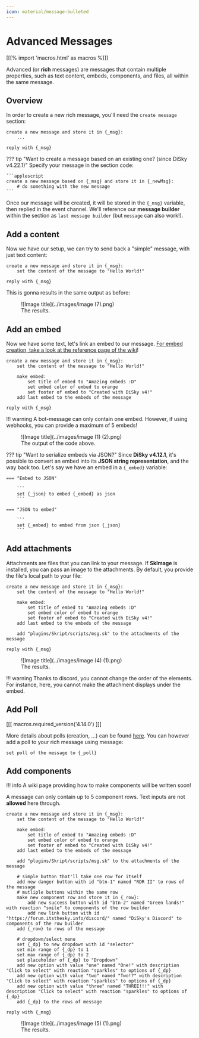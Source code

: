 ```yaml
---
icon: material/message-bulleted
---
```


# Advanced Messages

[[[% import 'macros.html' as macros %]]]

Advanced (or **rich** messages) are messages that contain multiple properties, such as text content, embeds, components, and files, all within the same message.

## Overview

In order to create a new rich message, you'll need the `create message` section:

```applescript
create a new message and store it in {_msg}:
    ...

reply with {_msg}
```

??? tip "Want to create a message based on an existing one? (since DiSky v4.22.1)"
    Specify your message in the section code:

    ```applescript
    create a new message based on {_msg} and store it in {_newMsg}:
        # do something with the new message
    ```

Once our message will be created, it will be stored in the `{_msg}` variable, then replied in the event channel. We'll reference our **message builder** within the section as `last message builder` (but `message` can also work!).

## Add a content

Now we have our setup, we can try to send back a "simple" message, with just text content:

```applescript
create a new message and store it in {_msg}:
    set the content of the message to "Hello World!"

reply with {_msg}
```

This is gonna results in the same output as before:

<figure markdown>
  ![Image title](../images/image (7).png)
  <figcaption>The results.</figcaption>
</figure>

## Add an embed

Now we have some text, let's link an embed to our message. [For embed creation, take a look at the reference page of the wiki](simple-messages.md#simple-embed-message)!

```applescript
create a new message and store it in {_msg}:
    set the content of the message to "Hello World!"
    
    make embed:
        set title of embed to "Amazing embeds :D"
        set embed color of embed to orange
        set footer of embed to "Created with DiSky v4!"
    add last embed to the embeds of the message

reply with {_msg}
```

!!! warning
    A bot-message can only contain one embed. However, if using webhooks, you can provide a maximum of 5 embeds!

<figure markdown>
  ![Image title](../images/image (1) (2).png)
  <figcaption>The output of the code above.</figcaption>
</figure>

??? tip "Want to serialize embeds via JSON?"
    Since **DiSky v4.12.1**, it's possible to convert an embed into its **JSON string representation**, and the way back too. Let's say we have an embed in a `{_embed}` variable:

    === "Embed to JSON"
        
        ```
        set {_json} to embed {_embed} as json
        ```

    === "JSON to embed"
        
        ```
        set {_embed} to embed from json {_json}
        ```

## Add attachments

Attachments are files that you can link to your message. If **SkImage** is installed, you can pass an image to the attachments. By default, you provide the file's local path to your file:

```applescript
create a new message and store it in {_msg}:
    set the content of the message to "Hello World!"
    
    make embed:
        set title of embed to "Amazing embeds :D"
        set embed color of embed to orange
        set footer of embed to "Created with DiSky v4!"
    add last embed to the embeds of the message
    
    add "plugins/Skript/scripts/msg.sk" to the attachments of the message

reply with {_msg}
```

<figure markdown>
  ![Image title](../images/image (4) (1).png)
  <figcaption>The results.</figcaption>
</figure>

!!! warning
    Thanks to discord, you cannot change the order of the elements. For instance, here, you cannot make the attachment displays under the embed.

## Add Poll

[[[ macros.required_version('4.14.0') ]]]

More details about polls (creation, ...) can be found [here](polls.md "Polls"). You can however add a poll to your rich message using message:

```applescript
set poll of the message to {_poll}
```

## Add components

!!! info
    A wiki page providing how to make components will be written soon!


A message can only contain up to 5 component rows. Text inputs are not **allowed** here through.

```applescript
create a new message and store it in {_msg}:
    set the content of the message to "Hello World!"
    
    make embed:
        set title of embed to "Amazing embeds :D"
        set embed color of embed to orange
        set footer of embed to "Created with DiSky v4!"
    add last embed to the embeds of the message
    
    add "plugins/Skript/scripts/msg.sk" to the attachments of the message
    
    # simple button that'll take one row for itself
    add new danger button with id "btn-1" named "RDR II" to rows of the message 
    # mutliple buttons within the same row
    make new component row and store it in {_row}:
        add new success button with id "btn-2" named "Green lands!" with reaction "smile" to components of the row builder
        add new link button with id "https://forum.itsthesky.info/discord/" named "DiSky's Discord" to components of the row builder
    add {_row} to rows of the message
    
    # dropdown/select menu
    set {_dp} to new dropdown with id "selector"
    set min range of {_dp} to 1
    set max range of {_dp} to 2
    set placeholder of {_dp} to "Dropdown"
    add new option with value "one" named "One!" with description "Click to select" with reaction "sparkles" to options of {_dp}
    add new option with value "two" named "Two!?" with description "Click to select" with reaction "sparkles" to options of {_dp}
    add new option with value "three" named "THREE!!!" with description "Click to select" with reaction "sparkles" to options of {_dp}
    add {_dp} to the rows of message

reply with {_msg}
```

<figure markdown>
  ![Image title](../images/image (5) (1).png)
  <figcaption>The results.</figcaption>
</figure>